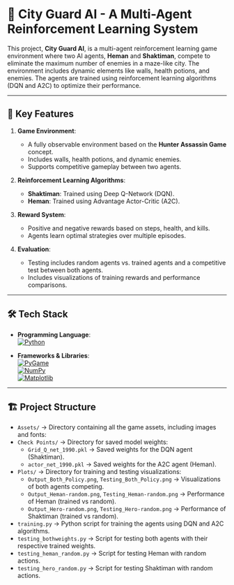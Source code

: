 # 📝 City Guard AI - A Multi-Agent Reinforcement Learning System

This project, **City Guard AI**, is a multi-agent reinforcement learning game environment where two AI agents, **Heman** and **Shaktiman**, compete to eliminate the maximum number of enemies in a maze-like city. The environment includes dynamic elements like walls, health potions, and enemies. The agents are trained using reinforcement learning algorithms (DQN and A2C) to optimize their performance.

---

## 🚀 Key Features

1. **Game Environment**:
   - A fully observable environment based on the **Hunter Assassin Game** concept.
   - Includes walls, health potions, and dynamic enemies.
   - Supports competitive gameplay between two agents.

2. **Reinforcement Learning Algorithms**:
   - **Shaktiman**: Trained using Deep Q-Network (DQN).
   - **Heman**: Trained using Advantage Actor-Critic (A2C).

3. **Reward System**:
   - Positive and negative rewards based on steps, health, and kills.
   - Agents learn optimal strategies over multiple episodes.

4. **Evaluation**:
   - Testing includes random agents vs. trained agents and a competitive test between both agents.
   - Includes visualizations of training rewards and performance comparisons.

---

## 🛠️ Tech Stack

- **Programming Language**:  
  [![Python](https://img.shields.io/badge/Python-3776AB?style=for-the-badge&logo=python&logoColor=white)](#)

- **Frameworks & Libraries**:  
  [![PyGame](https://img.shields.io/badge/PyGame-00CCBB?style=for-the-badge&logo=python&logoColor=white)](#)  
  [![NumPy](https://img.shields.io/badge/NumPy-013243?style=for-the-badge&logo=numpy&logoColor=white)](#)  
  [![Matplotlib](https://img.shields.io/badge/Matplotlib-008080?style=for-the-badge&logo=python&logoColor=white)](#)  

---

## 🏗️ Project Structure

- `Assets/` → Directory containing all the game assets, including images and fonts:
- `Check Points/` → Directory for saved model weights:
  - `Grid_Q_net_1990.pkl` → Saved weights for the DQN agent (Shaktiman).
  - `actor_net_1990.pkl` → Saved weights for the A2C agent (Heman).
- `Plots/` → Directory for training and testing visualizations:
  - `Output_Both_Policy.png`, `Testing_Both_Policy.png` → Visualizations of both agents competing.
  - `Output_Heman-random.png`, `Testing_Heman-random.png` → Performance of Heman (trained vs random).
  - `Output_Hero-random.png`, `Testing_Hero-random.png` → Performance of Shaktiman (trained vs random).
- `training.py` → Python script for training the agents using DQN and A2C algorithms.
- `testing_bothweights.py` → Script for testing both agents with their respective trained weights.
- `testing_heman_random.py` → Script for testing Heman with random actions.
- `testing_hero_random.py` → Script for testing Shaktiman with random actions.
